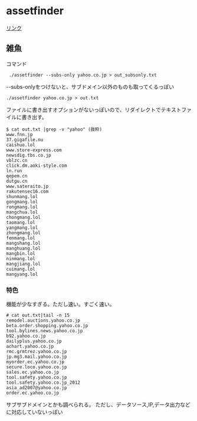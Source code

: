 # assetfinder

[リンク](https://github.com/tomnomnom/assetfinder)

## 雑魚

コマンド
```
 ./assetfinder --subs-only yahoo.co.jp > out_subsonly.txt
```
--subs-onlyをつけないと、サブドメイン以外のものも取ってくるっぽい
```
./assetfinder yahoo.co.jp > out.txt
```
ファイルに書き出すオプションがないっぽいので、リダイレクトでテキストファイルに書き出す。
```
$ cat out.txt |grep -v "yahoo" (抜粋)
www.fnn.jp
37.gigafile.nu
caishuo.lol
www.store-express.com
newsdig.tbs.co.jp
vblzc.cn
click.dm.aoki-style.com
ln.run
qepem.cn
dutgu.cn
www.sateraito.jp
rakutensec16.com
shunmang.lol
gongmang.lol
rongmang.lol
mangchua.lol
chongmang.lol
taomang.lol
yangmang.lol
zhongmang.lol
fenmang.lol
mangshang.lol
manghuang.lol
mangbin.lol
ninmang.lol
mangjiang.lol
cuimang.lol
mangyang.lol
```


### 特色
機能が少なすぎる。ただし速い。すごく速い。

```
# cat out.txt|tail -n 15
remodel.auctions.yahoo.co.jp
beta.order.shopping.yahoo.co.jp
tool.bylines.news.yahoo.co.jp
b92.yahoo.co.jp
dailyplus.yahoo.co.jp
achart.yahoo.co.jp
rmc.grmtrez.yahoo.co.jp
jp.mg3.mail.yahoo.co.jp
myorder.ec.yahoo.co.jp
secure.loco.yahoo.co.jp
sales.ec.yahoo.co.jp
tool.safety.yahoo.co.jp
tool.safety.yahoo.co.jp_2012
asia_ad2007@yahoo.co.jp
order.ec.yahoo.co.jp
```

サブサブドメインとかも調べられる。
ただし、データソース,IP,データ出力などに対応していないっぽい
